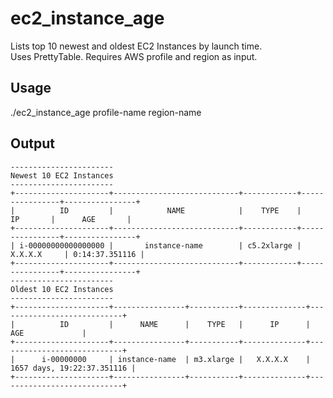 # ec2_instance_age
Lists top 10 newest and oldest EC2 Instances by launch time.  
Uses PrettyTable.
Requires AWS profile and region as input.
## Usage
./ec2_instance_age profile-name region-name
## Output
```shell
-----------------------
Newest 10 EC2 Instances
-----------------------
+---------------------+----------------------------+------------+----------------+----------------+
|          ID         |            NAME            |    TYPE    |       IP       |      AGE       |
+---------------------+----------------------------+------------+----------------+----------------+
| i-00000000000000000 |       instance-name        | c5.2xlarge |    X.X.X.X     | 0:14:37.351116 |
+---------------------+----------------------------+------------+----------------+----------------+
-----------------------
Oldest 10 EC2 Instances
-----------------------
+---------------------+----------------+-----------+--------------+----------------------------+
|          ID         |      NAME      |    TYPE   |      IP      |            AGE             |
+---------------------+----------------+-----------+--------------+----------------------------+
|      i-00000000     | instance-name  | m3.xlarge |   X.X.X.X    | 1657 days, 19:22:37.351116 |
+---------------------+----------------+-----------+--------------+----------------------------+
```
